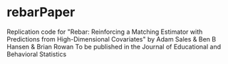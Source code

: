 # rebarPaper
Replication code for "Rebar: Reinforcing a Matching Estimator with Predictions from High-Dimensional Covariates" by Adam Sales &amp; Ben B Hansen &amp; Brian Rowan To be published in the Journal of Educational and Behavioral Statistics


